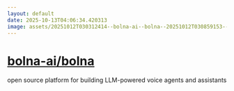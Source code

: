 ```yaml
---
layout: default
date: 2025-10-13T04:06:34.420313
image: assets/20251012T030312414--bolna-ai--bolna--20251012T030859153--cropped.png
---
```


# [bolna-ai/bolna](https://github.com/bolna-ai/bolna)

open source platform for building LLM-powered voice agents and assistants
